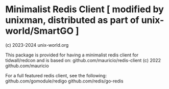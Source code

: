 # Minimalist Redis Client [ modified by unixman, distributed as part of unix-world/SmartGO ]

(c) 2023-2024 unix-world.org

This package is provided for having a minimalist redis client for tidwall/redcon and is based on:
github.com/mauricio/redis-client
(c) 2022 github.com/mauricio

For a full featured redis client, see the following:
github.com/gomodule/redigo
github.com/redis/go-redis
